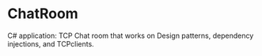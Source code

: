 # ChatRoom
C# application: TCP Chat room that works on Design patterns, dependency injections, and TCPclients. 
